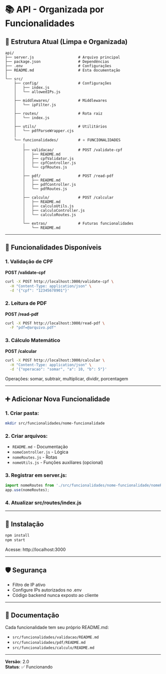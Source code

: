 # 📚 API - Organizada por Funcionalidades

## 🎯 Estrutura Atual (Limpa e Organizada)

```
api/
├── server.js                    # Arquivo principal
├── package.json                 # Dependências
├── .env                         # Configurações
├── README.md                    # Esta documentação
│
└── src/
    ├── config/                  # Configurações
    │   ├── index.js
    │   └── allowedIPs.js
    │
    ├── middlewares/             # Middlewares
    │   └── ipFilter.js
    │
    ├── routes/                  # Rota raiz
    │   └── index.js
    │
    ├── utils/                   # Utilitários
    │   └── pdfParseWrapper.cjs
    │
    └── funcionalidades/         # ⭐ FUNCIONALIDADES
        │
        ├── validacao/           # POST /validate-cpf
        │   ├── README.md
        │   ├── cpfValidator.js
        │   ├── cpfController.js
        │   └── cpfRoutes.js
        │
        ├── pdf/                 # POST /read-pdf
        │   ├── README.md
        │   ├── pdfController.js
        │   └── pdfRoutes.js
        │
        ├── calculo/             # POST /calcular
        │   ├── README.md
        │   ├── calculoUtils.js
        │   ├── calculoController.js
        │   └── calculoRoutes.js
        │
        └── extras/              # Futuras funcionalidades
            └── README.md
```

---

## 🚀 Funcionalidades Disponíveis

### 1. Validação de CPF
**POST /validate-cpf**
```bash
curl -X POST http://localhost:3000/validate-cpf \
  -H "Content-Type: application/json" \
  -d '{"cpf": "12345678901"}'
```

### 2. Leitura de PDF
**POST /read-pdf**
```bash
curl -X POST http://localhost:3000/read-pdf \
  -F "pdf=@arquivo.pdf"
```

### 3. Cálculo Matemático
**POST /calcular**
```bash
curl -X POST http://localhost:3000/calcular \
  -H "Content-Type: application/json" \
  -d '{"operacao": "somar", "a": 10, "b": 5"}'
```

Operações: somar, subtrair, multiplicar, dividir, porcentagem

---

## ➕ Adicionar Nova Funcionalidade

### 1. Criar pasta:
```bash
mkdir src/funcionalidades/nome-funcionalidade
```

### 2. Criar arquivos:
- `README.md` - Documentação
- `nomeController.js` - Lógica
- `nomeRoutes.js` - Rotas
- `nomeUtils.js` - Funções auxiliares (opcional)

### 3. Registrar em server.js:
```javascript
import nomeRoutes from './src/funcionalidades/nome-funcionalidade/nomeRoutes.js';
app.use(nomeRoutes);
```

### 4. Atualizar src/routes/index.js

---

## 🔧 Instalação

```bash
npm install
npm start
```

Acesse: http://localhost:3000

---

## 🛡️ Segurança

- Filtro de IP ativo
- Configure IPs autorizados no .env
- Código backend nunca exposto ao cliente

---

## 📝 Documentação

Cada funcionalidade tem seu próprio README.md:
- `src/funcionalidades/validacao/README.md`
- `src/funcionalidades/pdf/README.md`
- `src/funcionalidades/calculo/README.md`

---

**Versão**: 2.0  
**Status**: ✅ Funcionando
